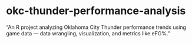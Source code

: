 # okc-thunder-performance-analysis
“An R project analyzing Oklahoma City Thunder performance trends using game data — data wrangling, visualization, and metrics like eFG%.”

